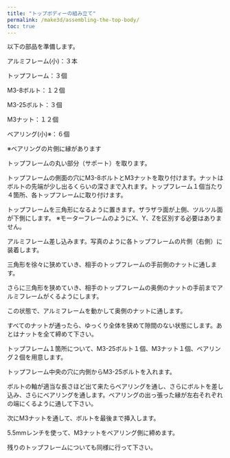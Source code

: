 ```yaml
---
title: "トップボディーの組み立て"
permalink: /make3d/assembling-the-top-body/
toc: true
---
```

以下の部品を準備します。

アルミフレーム(小)：３本

トップフレーム：３個

M3-8ボルト：１２個

M3-25ボルト：３個

M3ナット：１２個

ベアリング(小)※：６個

※ベアリングの片側に縁があります

トップフレームの丸い部分（サポート）を取ります。

トップフレームの側面の穴にM3-8ボルトとM3ナットを取り付けます。ナットはボルトの先端が少し出るくらいの深さまで入れます。トップフレーム１個当たり４箇所、各トップフレームに取り付けます。

トップフレームを三角形になるように置きます。ザラザラ面が上側、ツルツル面が下側にします。
※モーターフレームのようにX、Y、Zを区別する必要はありません。

アルミフレーム差し込みます。写真のように各トップフレームの片側（右側）に装着します。

三角形を徐々に狭めていき、相手のトップフレームの手前側のナットに通します。

さらに三角形を狭めていき、相手のトップフレームの奥側のナットの手前までアルミフレームがくるようにします。

この状態で、アルミフレームを動かして奥側のナットに通します。

すべてのナットが通ったら、ゆっくり全体を狭めて隙間のない状態にします。あとはナットを全て締めて下さい。

トップフレーム１箇所について、M3-25ボルト１個、M3ナット１個、ベアリング２個を用意します。

トップフレーム中央の穴に内側からM3-25ボルトを入れます。

ボルトの軸が適当な長さほど出て来たらベアリングを通し、さらにボルトを差し込み、さらにベアリングを通します。ベアリングの出っ張った縁が左右それぞれの端にくるように通して下さい。

次にM3ナットを通して、ボルトを最後まで挿入します。

5.5mmレンチを使って、M3ナットをベアリング側に締めます。

残りのトップフレームについても同様に行って下さい。
